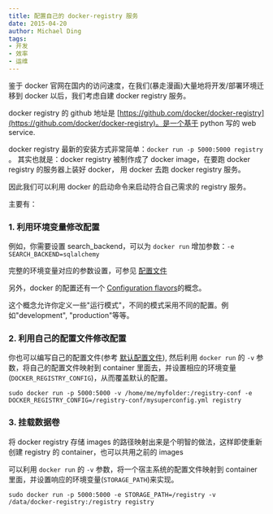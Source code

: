 ```yaml
---
title: 配置自己的 docker-registry 服务
date: 2015-04-20
author: Michael Ding
tags:
- 开发
- 效率
- 运维
---
```


鉴于 docker 官网在国内的访问速度，在我们(暴走漫画)大量地将开发/部署环境迁移到 docker 以后，我们考虑自建 docker registry 服务。

docker registry 的 github 地址是 [https://github.com/docker/docker-registry](https://github.com/docker/docker-registry)。是一个基于 python 写的 web service.

docker registry 最新的安装方式非常简单：`docker run -p 5000:5000 registry
`。
其实也就是：docker registry 被制作成了 docker image，在要跑 docker registry 的服务器上装好 docker，
用 docker 去跑 docker registry 服务。

因此我们可以利用 docker 的启动命令来启动符合自己需求的 registry 服务。

主要有：

### 1. 利用环境变量修改配置

例如，你需要设置 search_backend，可以为 `docker run` 增加参数：`-e SEARCH_BACKEND=sqlalchemy`

完整的环境变量对应的参数设置，可参见 [配置文件](https://github.com/docker/docker-registry/blob/master/config/config_sample.yml)

另外，docker 的配置还有一个 [Configuration flavors](https://github.com/docker/docker-registry#configuration-flavors)的概念。

这个概念允许你定义一些"运行模式"，不同的模式采用不同的配置。例如"development", "production"等等。

### 2. 利用自己的配置文件修改配置

你也可以编写自己的配置文件(参考 [默认配置文件](https://github.com/docker/docker-registry/blob/master/config/config_sample.yml)),
然后利用 `docker run` 的 `-v` 参数，将自己的配置文件映射到 container 里面去，并设置相应的环境变量(`DOCKER_REGISTRY_CONFIG`)，从而覆盖默认的配置。

```
sudo docker run -p 5000:5000 -v /home/me/myfolder:/registry-conf -e DOCKER_REGISTRY_CONFIG=/registry-conf/mysuperconfig.yml registry
```

### 3. 挂载数据卷

将 docker registry 存储 images 的路径映射出来是个明智的做法，这样即使重新创建 registry 的 container，也可以共用之前的 images

可以利用 `docker run` 的 `-v` 参数，将一个宿主系统的配置文件映射到 container 里面，并设置响应的环境变量(`STORAGE_PATH`)来实现。

```
sudo docker run -p 5000:5000 -e STORAGE_PATH=/registry -v /data/docker-registry:/registry registry
```
